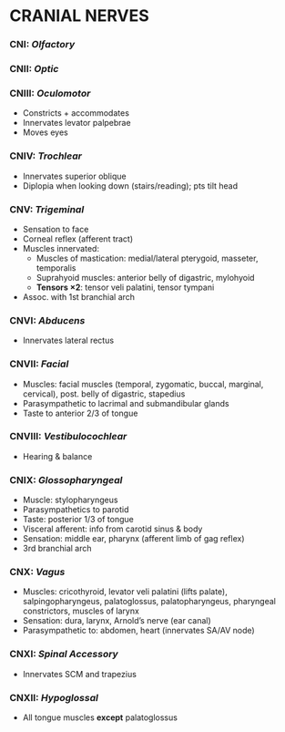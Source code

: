# CRANIAL NERVES

### **CNI**: *Olfactory*

### **CNII**: *Optic*

### **CNIII**: *Oculomotor*

* Constricts + accommodates
* Innervates levator palpebrae
* Moves eyes

### **CNIV**: *Trochlear*

* Innervates superior oblique
* Diplopia when looking down (stairs/reading); pts tilt head

### **CNV**: *Trigeminal*

* Sensation to face
* Corneal reflex (afferent tract)
* Muscles innervated:
  * Muscles of mastication: medial/lateral pterygoid, masseter, temporalis
  * Suprahyoid muscles: anterior belly of digastric, mylohyoid
  * **Tensors ×2**: tensor veli palatini, tensor tympani
* Assoc. with 1st branchial arch

### **CNVI**: *Abducens*

* Innervates lateral rectus

### **CNVII**: *Facial*

* Muscles: facial muscles (temporal, zygomatic, buccal, marginal, cervical), post. belly of digastric, stapedius
* Parasympathetic to lacrimal and submandibular glands
* Taste to anterior 2/3 of tongue

### **CNVIII**: *Vestibulocochlear*

* Hearing & balance

### **CNIX**: *Glossopharyngeal*

* Muscle: stylopharyngeus
* Parasympathetics to parotid
* Taste: posterior 1/3 of tongue
* Visceral afferent: info from carotid sinus & body
* Sensation: middle ear, pharynx (afferent limb of gag reflex)
* 3rd branchial arch

### **CNX**: *Vagus*

* Muscles: cricothyroid, levator veli palatini (lifts palate), salpingopharyngeus, palatoglossus, palatopharyngeus, pharyngeal constrictors, muscles of larynx
* Sensation: dura, larynx, Arnold’s nerve (ear canal)
* Parasympathetic to: abdomen, heart (innervates SA/AV node)

### **CNXI**: *Spinal Accessory*

* Innervates SCM and trapezius

### **CNXII**: *Hypoglossal*

* All tongue muscles **except** palatoglossus



